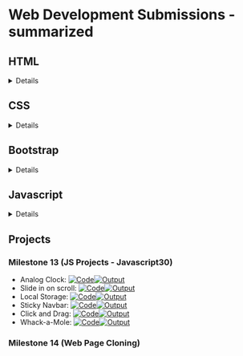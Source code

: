 # Web Development Submissions - summarized

## HTML

<details>

### Milestone 1 (HTML-1)
- Grocery List: [![Code](https://img.shields.io/static/v1?label=&message=CODE&color=black&style=for-the-badge&logo=github)](./Milestone-1/grocery-list.html)[![Output](https://img.shields.io/static/v1?label=&message=OUTPUT&color=&style=for-the-badge)](https://Aayushi-Mittal.github.io/Web-Development-Submissions/Aayushi/Milestone-1/grocery-list.html)
- School Record: [![Code](https://img.shields.io/static/v1?label=&message=CODE&color=black&style=for-the-badge&logo=github)](./Milestone-1/school-record.html)[![Output](https://img.shields.io/static/v1?label=&message=OUTPUT&color=&style=for-the-badge)](https://Aayushi-Mittal.github.io/Web-Development-Submissions/Aayushi/Milestone-1/school-record.html)

### Milestone 2 (HTML-2)
- Admission Form: [![Code](https://img.shields.io/static/v1?label=&message=CODE&color=black&style=for-the-badge&logo=github)](./Milestone-2/admission-form.html)[![Output](https://img.shields.io/static/v1?label=&message=OUTPUT&color=&style=for-the-badge)](https://Aayushi-Mittal.github.io/Web-Development-Submissions/Aayushi/Milestone-2/admission-form.html)
- Fan Page: [![Code](https://img.shields.io/static/v1?label=&message=CODE&color=black&style=for-the-badge&logo=github)](./Milestone-2/fan-page.html)[![Output](https://img.shields.io/static/v1?label=&message=OUTPUT&color=&style=for-the-badge)](https://Aayushi-Mittal.github.io/Web-Development-Submissions/Aayushi/Milestone-2/fan-page.html)

### Milestone 3 (HTML Project)
- Portfolio: [![Code](https://img.shields.io/static/v1?label=&message=CODE&color=black&style=for-the-badge&logo=github)](./Milestone-3/portfolio.html)[![Output](https://img.shields.io/static/v1?label=&message=OUTPUT&color=&style=for-the-badge)](https://Aayushi-Mittal.github.io/Web-Development-Submissions/Aayushi/Milestone-3/portfolio.html)

</details>

## CSS

<details>

### Milestone 4 (CSS Project)
- Girl Code It website: [![Code](https://img.shields.io/static/v1?label=&message=CODE&color=black&style=for-the-badge&logo=github)](./Milestone-4/girl-code-it.html)[![Output](https://img.shields.io/static/v1?label=&message=OUTPUT&color=blue&style=for-the-badge)](https://Aayushi-Mittal.github.io/Web-Development-Submissions/Aayushi/Milestone-4/girl-code-it.html)
- Portfolio (continued): [![Code](https://img.shields.io/static/v1?label=&message=CODE&color=black&style=for-the-badge&logo=github)](./Milestone-4/portfolio2.html)[![Output](https://img.shields.io/static/v1?label=&message=OUTPUT&color=blue&style=for-the-badge)](https://Aayushi-Mittal.github.io/Web-Development-Submissions/Aayushi/Milestone-4/portfolio2.html)

</details>

## Bootstrap

<details>

### Milestone 5 (Bootsrap)
- Girl Code It website (continued): [![Code](https://img.shields.io/static/v1?label=&message=CODE&color=black&style=for-the-badge&logo=github)](./Milestone-5/girl-code-it-2.html)[![Output](https://img.shields.io/static/v1?label=&message=OUTPUT&color=blue&style=for-the-badge)](https://Aayushi-Mittal.github.io/Web-Development-Submissions/Aayushi/Milestone-5/girl-code-it-2.html)
- Ice-Cream-Parlour Website: [![Code](https://img.shields.io/static/v1?label=&message=CODE&color=black&style=for-the-badge&logo=github)](./Milestone-5/ice-cream.html)[![Output](https://img.shields.io/static/v1?label=&message=OUTPUT&color=blue&style=for-the-badge)](https://Aayushi-Mittal.github.io/Web-Development-Submissions/Aayushi/Milestone-5/ice-cream.html)

### Milestone 6 (Bootsrap Projects)
- Project 1: [![Code](https://img.shields.io/static/v1?label=&message=CODE&color=black&style=for-the-badge&logo=github)](./Milestone-6/project1/project1.html)[![Output](https://img.shields.io/static/v1?label=&message=OUTPUT&color=blue&style=for-the-badge)](https://Aayushi-Mittal.github.io/Web-Development-Submissions/Aayushi/Milestone-6/project1/project1.html)
- Project 2: [![Code](https://img.shields.io/static/v1?label=&message=CODE&color=black&style=for-the-badge&logo=github)](./Milestone-6/project2/project2.html)[![Output](https://img.shields.io/static/v1?label=&message=OUTPUT&color=blue&style=for-the-badge)](https://Aayushi-Mittal.github.io/Web-Development-Submissions/Aayushi/Milestone-6/project2/project2.html)

</details>

## Javascript

<details>

### Milestone 7 (JS)
- Questions with Answers: [![Code](https://img.shields.io/static/v1?label=&message=CODE&color=black&style=for-the-badge&logo=github)](./Milestone-7/index.html)[![Output](https://img.shields.io/static/v1?label=&message=OUTPUT&color=red&style=for-the-badge)](https://Aayushi-Mittal.github.io/Web-Development-Submissions/Aayushi/Milestone-7/index.html)

### Milestone 8 (JS)
- Questions with Answers: [![Code](https://img.shields.io/static/v1?label=&message=CODE&color=black&style=for-the-badge&logo=github)](./Milestone-8/index.html)[![Output](https://img.shields.io/static/v1?label=&message=OUTPUT&color=red&style=for-the-badge)](https://Aayushi-Mittal.github.io/Web-Development-Submissions/Aayushi/Milestone-8/index.html)

### Milestone 9 (JS)
- Questions with Answers: [![Code](https://img.shields.io/static/v1?label=&message=CODE&color=black&style=for-the-badge&logo=github)](./Milestone-9/index.html)[![Output](https://img.shields.io/static/v1?label=&message=OUTPUT&color=red&style=for-the-badge)](https://Aayushi-Mittal.github.io/Web-Development-Submissions/Aayushi/Milestone-9/index.html)

### Milestone 10 (JS DOM)
- Score Keeper: [![Code](https://img.shields.io/static/v1?label=&message=CODE&color=black&style=for-the-badge&logo=github)](./Milestone-10/index.html)[![Output](https://img.shields.io/static/v1?label=&message=OUTPUT&color=red&style=for-the-badge)](https://Aayushi-Mittal.github.io/Web-Development-Submissions/Aayushi/Milestone-10/index.html)

### Milestone 11 (Rock Paper Scissors Game)
- Rock Paper Scissors Game: [![Code](https://img.shields.io/static/v1?label=&message=CODE&color=black&style=for-the-badge&logo=github)](./Milestone-11/index.html)[![Output](https://img.shields.io/static/v1?label=&message=OUTPUT&color=red&style=for-the-badge)](https://Aayushi-Mittal.github.io/Web-Development-Submissions/Aayushi/Milestone-11/index.html)

### Milestone 12 (Drumkit)
- Drumkit: [![Code](https://img.shields.io/static/v1?label=&message=CODE&color=black&style=for-the-badge&logo=github)](./Milestone-12/index.html)[![Output](https://img.shields.io/static/v1?label=&message=OUTPUT&color=red&style=for-the-badge)](https://Aayushi-Mittal.github.io/Web-Development-Submissions/Aayushi/Milestone-12/index.html)

</details>

## Projects
### Milestone 13 (JS Projects - Javascript30)
- Analog Clock: [![Code](https://img.shields.io/static/v1?label=&message=CODE&color=black&style=for-the-badge&logo=github)](./Milestone-13/Day-02-Analog-Clock/index.html)[![Output](https://img.shields.io/static/v1?label=&message=OUTPUT&color=yellow&style=for-the-badge)](https://Aayushi-Mittal.github.io/Web-Development-Submissions/Aayushi/Milestone-13/Day-02-Analog-Clock/index.html)
- Slide in on scroll: [![Code](https://img.shields.io/static/v1?label=&message=CODE&color=black&style=for-the-badge&logo=github)](./Milestone-13/Day-13-Slide-in-onScroll/index.html)[![Output](https://img.shields.io/static/v1?label=&message=OUTPUT&color=yellow&style=for-the-badge)](https://Aayushi-Mittal.github.io/Web-Development-Submissions/Aayushi/Milestone-13/Day-13-Slide-in-onScroll/index.html)
- Local Storage: [![Code](https://img.shields.io/static/v1?label=&message=CODE&color=black&style=for-the-badge&logo=github)](./Milestone-13/Day-15-LocalStorage)[![Output](https://img.shields.io/static/v1?label=&message=OUTPUT&color=yellow&style=for-the-badge)](https://Aayushi-Mittal.github.io/Web-Development-Submissions/Aayushi/Milestone-13/Day-15-LocalStorage/index.html)
- Sticky Navbar: [![Code](https://img.shields.io/static/v1?label=&message=CODE&color=black&style=for-the-badge&logo=github)](./Milestone-13/Day-24-Sticky-Nav)[![Output](https://img.shields.io/static/v1?label=&message=OUTPUT&color=yellow&style=for-the-badge)](https://Aayushi-Mittal.github.io/Web-Development-Submissions/Aayushi/Milestone-13/Day-24-Sticky-Nav/index.html)
- Click and Drag: [![Code](https://img.shields.io/static/v1?label=&message=CODE&color=black&style=for-the-badge&logo=github)](./Milestone-13/Day-27-Click-and-Drag)[![Output](https://img.shields.io/static/v1?label=&message=OUTPUT&color=yellow&style=for-the-badge)](https://Aayushi-Mittal.github.io/Web-Development-Submissions/Aayushi/Milestone-13/Day-27-Click-and-Drag/index.html)
- Whack-a-Mole: [![Code](https://img.shields.io/static/v1?label=&message=CODE&color=black&style=for-the-badge&logo=github)](./Milestone-13/Day-30-Whack-A-Mole)[![Output](https://img.shields.io/static/v1?label=&message=OUTPUT&color=yellow&style=for-the-badge)](https://Aayushi-Mittal.github.io/Web-Development-Submissions/Aayushi/Milestone-13/Day-30-Whack-A-Mole/index.html)

### Milestone 14 (Web Page Cloning)